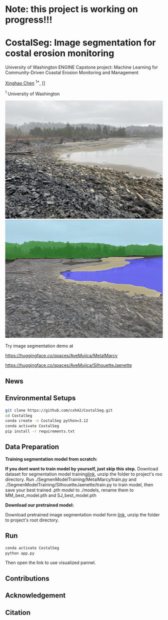 # Note: this project is working on progress!!!
# CostalSeg: Image segmentation for costal erosion monitoring


University of Washington ENGINE Capstone project: Machine Learning for Community-Driven Coastal Erosion Monitoring and Management

[Xinghao Chen](https://cxh42.github.io/) <sup>1*</sup>, []

<sup>1 </sup>University of Washington&emsp;

![block](assets/originalshow.jpg)![block](assets/overlayshow.webp)

Try image segmentation demo at

https://huggingface.co/spaces/AveMujica/MetalMarcy

https://huggingface.co/spaces/AveMujica/SilhouetteJaenette

## News

## Environmental Setups
```bash
git clone https://github.com/cxh42/CostalSeg.git
cd CostalSeg
conda create -n CostalSeg python=3.12 
conda activate CostalSeg
pip install -r requirements.txt
```

## Data Preparation

**Training segmentation model from scratch:**

**If you dont want to train model by yourself, just skip this step.** Download dataset for segmentation model training[link](https://drive.google.com/file/d/184yJDCdGg8OZzl6mnEC8e8TvO_cK-qFU/view?usp=sharing), unzip the folder to project's roo directory. Run ./SegmenModelTraining/MetalMarcy/train.py and ./SegmenModelTraining/SilhouetteJaenette/train.py to train model, then save your best trained .pth model to ./models, rename them to MM_best_model.pth and SJ_best_model.pth

**Download our pretrained model:**

Download pretrained image segmentation model form [link](https://drive.google.com/file/d/1qGGWi3F_BLzHptIFHY33XDsABbfnalEB/view?usp=sharing), unzip the folder to project's root directory.

## Run
```bash
conda activate CostalSeg
python app.py
```
Then open the link to use visualized pannel.

## Contributions

## Acknowledgement

## Citation